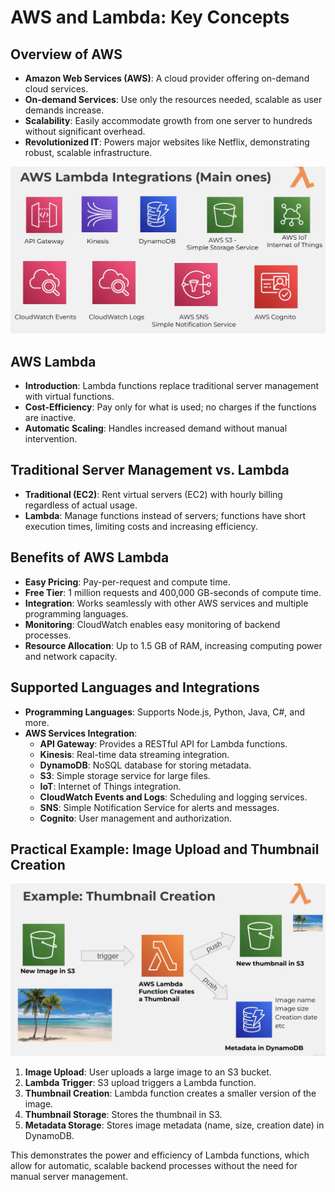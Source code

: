 # AWS and Lambda: Key Concepts

## Overview of AWS

- **Amazon Web Services (AWS)**: A cloud provider offering on-demand cloud services.
- **On-demand Services**: Use only the resources needed, scalable as user demands increase.
- **Scalability**: Easily accommodate growth from one server to hundreds without significant overhead.
- **Revolutionized IT**: Powers major websites like Netflix, demonstrating robust, scalable infrastructure.

![alt text](image.png)

## AWS Lambda

- **Introduction**: Lambda functions replace traditional server management with virtual functions.
- **Cost-Efficiency**: Pay only for what is used; no charges if the functions are inactive.
- **Automatic Scaling**: Handles increased demand without manual intervention.

## Traditional Server Management vs. Lambda

- **Traditional (EC2)**: Rent virtual servers (EC2) with hourly billing regardless of actual usage.
- **Lambda**: Manage functions instead of servers; functions have short execution times, limiting costs and increasing efficiency.

## Benefits of AWS Lambda

- **Easy Pricing**: Pay-per-request and compute time.
- **Free Tier**: 1 million requests and 400,000 GB-seconds of compute time.
- **Integration**: Works seamlessly with other AWS services and multiple programming languages.
- **Monitoring**: CloudWatch enables easy monitoring of backend processes.
- **Resource Allocation**: Up to 1.5 GB of RAM, increasing computing power and network capacity.

## Supported Languages and Integrations

- **Programming Languages**: Supports Node.js, Python, Java, C#, and more.
- **AWS Services Integration**:
  - **API Gateway**: Provides a RESTful API for Lambda functions.
  - **Kinesis**: Real-time data streaming integration.
  - **DynamoDB**: NoSQL database for storing metadata.
  - **S3**: Simple storage service for large files.
  - **IoT**: Internet of Things integration.
  - **CloudWatch Events and Logs**: Scheduling and logging services.
  - **SNS**: Simple Notification Service for alerts and messages.
  - **Cognito**: User management and authorization.

## Practical Example: Image Upload and Thumbnail Creation

![alt text](image-1.png)

1. **Image Upload**: User uploads a large image to an S3 bucket.
2. **Lambda Trigger**: S3 upload triggers a Lambda function.
3. **Thumbnail Creation**: Lambda function creates a smaller version of the image.
4. **Thumbnail Storage**: Stores the thumbnail in S3.
5. **Metadata Storage**: Stores image metadata (name, size, creation date) in DynamoDB.

This demonstrates the power and efficiency of Lambda functions, which allow for automatic, scalable backend processes without the need for manual server management.

